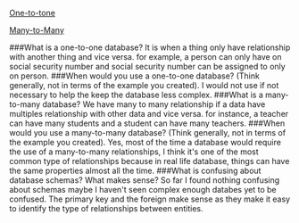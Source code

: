 [One-to-tone](../imgs/one-to-one.png)

[Many-to-Many](../imgs/many-to-many.png)


###What is a one-to-one database?
It is when a thing only have relationship with another thing and vice versa. for example, a person can only have on social security number and social security number can be assigned to only on person. 
###When would you use a one-to-one database? (Think generally, not in terms of the example you created).
I would not use if not necessary to help the keep the database less complex.
###What is a many-to-many database?
We have many to many relationship if a data have multiples relationship with other data and vice versa. for instance, a teacher can have many students and a student can have many teachers.
###When would you use a many-to-many database? (Think generally, not in terms of the example you created).
Yes, most of the time a database would require the use of a many-to-many relationships, I think it's one of the most common type of relationships because in real life database, things can have the same properties almost all the time.
###What is confusing about database schemas? What makes sense?
So far I found nothing confusing about schemas maybe I haven't seen complex enough databes yet
to be confused. The primary key and the foreign make sense as they make it easy to identify the type of relationships between entities.
